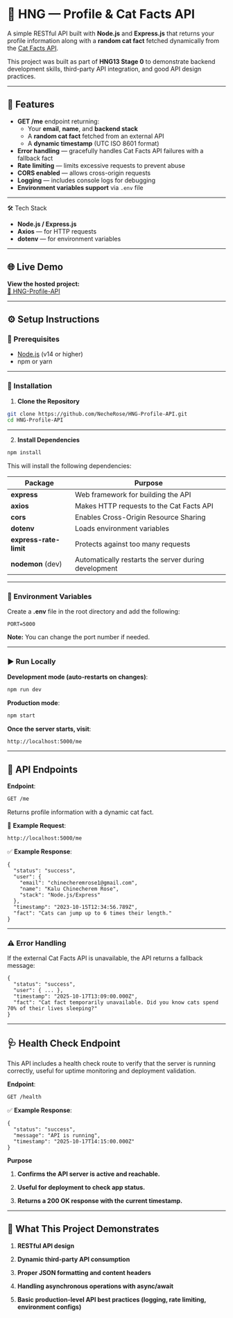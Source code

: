 # 🚀 HNG — Profile & Cat Facts API

A simple RESTful API built with **Node.js** and **Express.js** that returns your profile information along with a **random cat fact** fetched dynamically from the [Cat Facts API](https://catfact.ninja/fact).

This project was built as part of **HNG13 Stage 0** to demonstrate backend development skills, third-party API integration, and good API design practices.

---

## 🧩 Features

- **GET /me** endpoint returning:
  - Your **email**, **name**, and **backend stack**
  - A **random cat fact** fetched from an external API
  - A **dynamic timestamp** (UTC ISO 8601 format)
- **Error handling** — gracefully handles Cat Facts API failures with a fallback fact
- **Rate limiting** — limits excessive requests to prevent abuse
- **CORS enabled** — allows cross-origin requests
- **Logging** — includes console logs for debugging
- **Environment variables support** via `.env` file

---

🛠️ Tech Stack

- **Node.js / Express.js**
- **Axios** — for HTTP requests
- **dotenv** — for environment variables

---

## 🌐 Live Demo

**View the hosted project:**  
 [🔗 HNG-Profile-API]() 

---

## ⚙️ Setup Instructions

### 🧱 Prerequisites

- [Node.js](https://nodejs.org/) (v14 or higher)
- npm or yarn

---

### 🔽 Installation

1. **Clone the Repository**
```bash
git clone https://github.com/NecheRose/HNG-Profile-API.git
cd HNG-Profile-API
```

---

2. **Install Dependencies**
```bash
npm install
```
This will install the following dependencies:

| Package                | Purpose                                              |
| ---------------------- | ---------------------------------------------------- |
| **express**            | Web framework for building the API                   |
| **axios**              | Makes HTTP requests to the Cat Facts API             |
| **cors**               | Enables Cross-Origin Resource Sharing                |
| **dotenv**             | Loads environment variables                          |
| **express-rate-limit** | Protects against too many requests                   |
| **nodemon** (dev)      | Automatically restarts the server during development |

---

### 🔧 Environment Variables

Create a **.env** file in the root directory and add the following:
```
PORT=5000
```
**Note:** You can change the port number if needed.

---

### ▶️ Run Locally
**Development mode (auto-restarts on changes)**:

```bash 
npm run dev
```

**Production mode**:

```bash
npm start
```

**Once the server starts, visit**:
```bash
http://localhost:5000/me
```

---

## 📡 API Endpoints

**Endpoint**:
```bash
GET /me
```
Returns profile information with a dynamic cat fact.

🧪 **Example Request**:
```bash
http://localhost:5000/me
```

✅ **Example Response**:
```
{
  "status": "success",
  "user": {
    "email": "chinecheremrose1@gmail.com",
    "name": "Kalu Chinecherem Rose",
    "stack": "Node.js/Express"
  },
  "timestamp": "2023-10-15T12:34:56.789Z",
  "fact": "Cats can jump up to 6 times their length."
}
```

---

### ⚠️ Error Handling

If the external Cat Facts API is unavailable, the API returns a fallback message:

```
{
  "status": "success",
  "user": { ... },
  "timestamp": "2025-10-17T13:09:00.000Z",
  "fact": "Cat fact temporarily unavailable. Did you know cats spend 70% of their lives sleeping?"
}
```

---

## 🩺 Health Check Endpoint

This API includes a health check route to verify that the server is running correctly, useful for uptime monitoring and deployment validation.

**Endpoint**:
```bash
GET /health
```

✅ **Example Response**:

```
{
  "status": "success",
  "message": "API is running",
  "timestamp": "2025-10-17T14:15:00.000Z"
}
```

**Purpose**

1. **Confirms the API server is active and reachable.**

2. **Useful for deployment to check app status.**

3. **Returns a 200 OK response with the current timestamp.**

---

## 🧠 What This Project Demonstrates
1. **RESTful API design**

2. **Dynamic third-party API consumption**

3. **Proper JSON formatting and content headers**

4. **Handling asynchronous operations with async/await**

5. **Basic production-level API best practices (logging, rate limiting, environment configs)**



